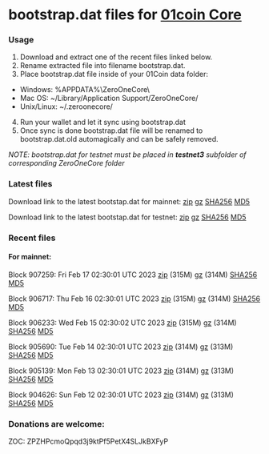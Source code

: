 # bootstrap.dat files for [01coin Core](https://01coin.io)

### Usage

1. Download and extract one of the recent files linked below.
2. Rename extracted file into filename bootstrap.dat.
3. Place bootstrap.dat file inside of your 01Coin data folder:
 - Windows: %APPDATA%\ZeroOneCore\
 - Mac OS: ~/Library/Application Support/ZeroOneCore/
 - Unix/Linux: ~/.zeroonecore/
4. Run your wallet and let it sync using bootstrap.dat
5. Once sync is done bootstrap.dat file will be renamed to bootstrap.dat.old automagically and can be safely removed.

_NOTE: bootstrap.dat for testnet must be placed in **testnet3** subfolder of corresponding ZeroOneCore folder_

### Latest files
Download link to the latest bootstap.dat for mainnet: [zip](https://files.01coin.io/mainnet/bootstrap.dat.zip) [gz](https://files.01coin.io/mainnet/bootstrap.dat.tar.gz) [SHA256](https://files.01coin.io/mainnet/sha256.txt) [MD5](https://files.01coin.io/mainnet/md5.txt)

Download link to the latest bootstap.dat for testnet: [zip](https://files.01coin.io/testnet/bootstrap.dat.zip) [gz](https://files.01coin.io/testnet/bootstrap.dat.tar.gz) [SHA256](https://files.01coin.io/testnet/sha256.txt) [MD5](https://files.01coin.io/testnet/md5.txt)

### Recent files

#### For mainnet:

Block 907259: Fri Feb 17 02:30:01 UTC 2023 [zip](https://files.01coin.io/mainnet/2023-02-17/bootstrap.dat.zip) (315M) [gz](https://files.01coin.io/mainnet/2023-02-17/bootstrap.dat.tar.gz) (314M) [SHA256](https://files.01coin.io/mainnet/2023-02-17/sha256.txt) [MD5](https://files.01coin.io/mainnet/2023-02-17/md5.txt)

Block 906717: Thu Feb 16 02:30:01 UTC 2023 [zip](https://files.01coin.io/mainnet/2023-02-16/bootstrap.dat.zip) (315M) [gz](https://files.01coin.io/mainnet/2023-02-16/bootstrap.dat.tar.gz) (314M) [SHA256](https://files.01coin.io/mainnet/2023-02-16/sha256.txt) [MD5](https://files.01coin.io/mainnet/2023-02-16/md5.txt)

Block 906233: Wed Feb 15 02:30:02 UTC 2023 [zip](https://files.01coin.io/mainnet/2023-02-15/bootstrap.dat.zip) (315M) [gz](https://files.01coin.io/mainnet/2023-02-15/bootstrap.dat.tar.gz) (314M) [SHA256](https://files.01coin.io/mainnet/2023-02-15/sha256.txt) [MD5](https://files.01coin.io/mainnet/2023-02-15/md5.txt)

Block 905690: Tue Feb 14 02:30:01 UTC 2023 [zip](https://files.01coin.io/mainnet/2023-02-14/bootstrap.dat.zip) (314M) [gz](https://files.01coin.io/mainnet/2023-02-14/bootstrap.dat.tar.gz) (313M) [SHA256](https://files.01coin.io/mainnet/2023-02-14/sha256.txt) [MD5](https://files.01coin.io/mainnet/2023-02-14/md5.txt)

Block 905139: Mon Feb 13 02:30:01 UTC 2023 [zip](https://files.01coin.io/mainnet/2023-02-13/bootstrap.dat.zip) (314M) [gz](https://files.01coin.io/mainnet/2023-02-13/bootstrap.dat.tar.gz) (313M) [SHA256](https://files.01coin.io/mainnet/2023-02-13/sha256.txt) [MD5](https://files.01coin.io/mainnet/2023-02-13/md5.txt)

Block 904626: Sun Feb 12 02:30:01 UTC 2023 [zip](https://files.01coin.io/mainnet/2023-02-12/bootstrap.dat.zip) (314M) [gz](https://files.01coin.io/mainnet/2023-02-12/bootstrap.dat.tar.gz) (313M) [SHA256](https://files.01coin.io/mainnet/2023-02-12/sha256.txt) [MD5](https://files.01coin.io/mainnet/2023-02-12/md5.txt)


### Donations are welcome:

ZOC: ZPZHPcmoQpqd3j9ktPf5PetX4SLJkBXFyP
